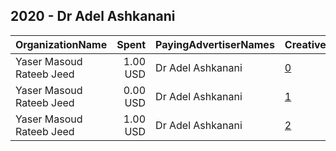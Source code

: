 ## 2020 - Dr Adel Ashkanani 
|OrganizationName|Spent|PayingAdvertiserNames|CreativeUrls|Impressions|Genders|AgeBrackets|CountryCodes|BillingAddresses|CandidateBallotInformation|
|:---|---:|:---|:---|---:|:---|:---|:---|:---|:---|
|Yaser Masoud Rateeb Jeed|1.00 USD|Dr Adel Ashkanani|[0](https://www.snap.com/political-ads/asset/e4d0b5f0f2cfe9a5d4ce700b0d16397ffa00103e7ddd78c250fae24d80ef433b?mediaType=mp4)|1,344|||kuwait|"Salmiya, 1 st,Kuwait,00965,KW"||
|Yaser Masoud Rateeb Jeed|0.00 USD|Dr Adel Ashkanani|[1](https://www.snap.com/political-ads/asset/9f3a76d858dcec850bda5104a78ba9845f84896bef1f3f06380be2508065e225?mediaType=mp4)|1,045|||kuwait|"Salmiya, 1 st,Kuwait,00965,KW"||
|Yaser Masoud Rateeb Jeed|1.00 USD|Dr Adel Ashkanani|[2](https://www.snap.com/political-ads/asset/d948bc7eb936354c3e0d34a0fe7cbdf228895c9b2ed043b334c8e8aad866dc86?mediaType=mp4)|1,295|||kuwait|"Salmiya, 1 st,Kuwait,00965,KW"||
